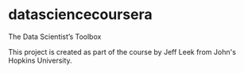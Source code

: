 datasciencecoursera
===================

The Data Scientist’s Toolbox

This project is created as part of the course by Jeff Leek from John's Hopkins University.
